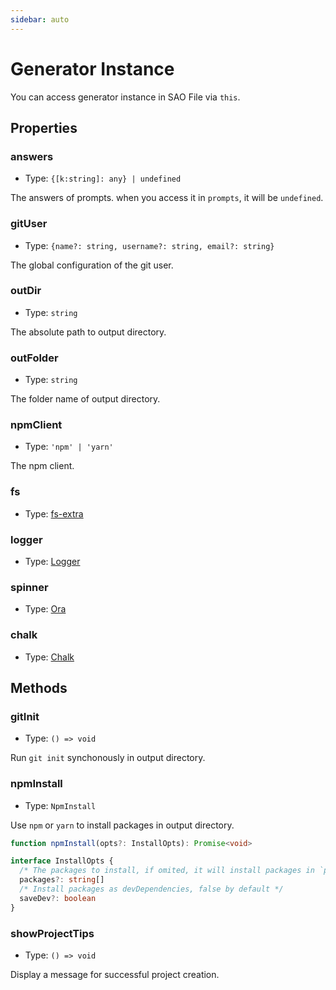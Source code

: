 ```yaml
---
sidebar: auto
---
```


# Generator Instance

You can access generator instance in SAO File via `this`.

## Properties

### answers

- Type: `{[k:string]: any} | undefined`

The answers of prompts. when you access it in `prompts`, it will be `undefined`.

### gitUser

- Type: `{name?: string, username?: string, email?: string}`

The global configuration of the git user.

### outDir

- Type: `string`

The absolute path to output directory.

### outFolder

- Type: `string`

The folder name of output directory.

### npmClient

- Type: `'npm' | 'yarn'`

The npm client.

### fs

- Type: [fs-extra](https://github.com/jprichardson/node-fs-extra)

### logger

- Type: [Logger](https://github.com/saojs/sao/blob/master/lib/logger.js)

### spinner

- Type: [Ora](https://github.com/sindresorhus/ora)

### chalk

- Type: [Chalk](https://github.com/chalk/chalk)

## Methods

### gitInit

- Type: `() => void`

Run `git init` synchonously in output directory.

### npmInstall

- Type: `NpmInstall`

Use `npm` or `yarn` to install packages in output directory.

```ts
function npmInstall(opts?: InstallOpts): Promise<void>

interface InstallOpts {
  /* The packages to install, if omited, it will install packages in `package.json` */
  packages?: string[]
  /* Install packages as devDependencies, false by default */
  saveDev?: boolean
}
```

### showProjectTips

- Type: `() => void`

Display a message for successful project creation.